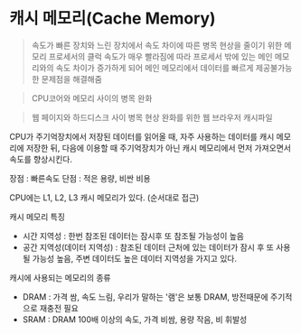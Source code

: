 # 캐시 메모리(Cache Memory)
> 속도가 빠른 장치와 느린 장치에서 속도 차이에 따른 병목 현상을 줄이기 위한 메모리
> 프로세서의 클럭 속도가 매우 빨라짐에 따라 프로세서 밖에 있는 메인 메모리와의 속도 차이가 증가하게 되어 메인 메모리에서 데이터를 빠르게 제공불가능 한 문제점을 해결해줌

> CPU코어와 메모리 사이의 병목 완화

> 웹 페이지와 하드디스크 사이 병목 현상 완화를 위한 웹 브라우저 캐시파일


CPU가 주기억장치에서 저장된 데이터를 읽어올 때, 자주 사용하는 데이터를 캐시 메모리에 저장한 뒤, 다음에 이용할 때 주기억장치가 아닌 캐시 메모리에서 먼저 가져오면서 속도를 향상시킨다.

장점 : 빠른속도
단점 : 적은 용량, 비싼 비용

CPU에는 L1, L2, L3 캐시 메모리가 있다. (순서대로 접근)


캐시 메모리 특징
- 시간 지역성 : 한번 참조된 데이터는 잠시후 또 참조될 가능성이 높음
- 공간 지역성(데이터 지역성) : 참조된 데이터 근처에 있는 데이터가 잠시 후 또 사용될 가능성 높음, 주변 데이터도 높은 데이터 지역성을 가지고 있다.


캐시에 사용되는 메모리의 종류
- DRAM : 가격 쌈, 속도 느림, 우리가 말하는 '램'은 보통 DRAM, 방전때문에 주기적으로 재충전 필요
- SRAM : DRAM 100배 이상의 속도, 가격 비쌈, 용량 작음, 비 휘발성